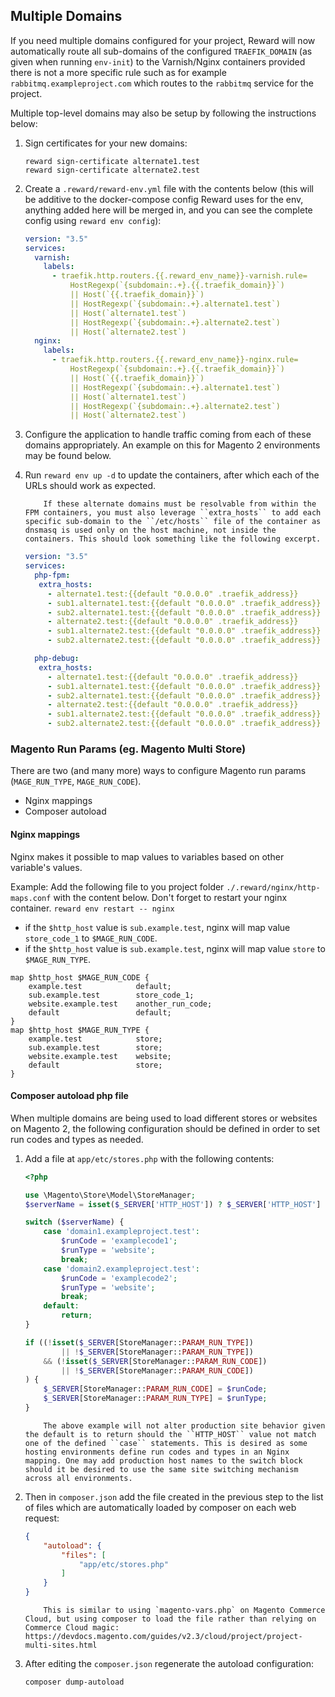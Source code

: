 ## Multiple Domains

If you need multiple domains configured for your project, Reward will now automatically route all sub-domains of the configured `TRAEFIK_DOMAIN` (as given when running `env-init`) to the Varnish/Nginx containers provided there is not a more specific rule such as for example `rabbitmq.exampleproject.com` which routes to the `rabbitmq` service for the project.

Multiple top-level domains may also be setup by following the instructions below:

1. Sign certificates for your new domains:

       reward sign-certificate alternate1.test
       reward sign-certificate alternate2.test

2. Create a `.reward/reward-env.yml` file with the contents below (this will be additive to the docker-compose config Reward uses for the env, anything added here will be merged in, and you can see the complete config using `reward env config`):

    ```yaml
    version: "3.5"
    services:
      varnish:
        labels:
          - traefik.http.routers.{{.reward_env_name}}-varnish.rule=
              HostRegexp(`{subdomain:.+}.{{.traefik_domain}}`)
              || Host(`{{.traefik_domain}}`)
              || HostRegexp(`{subdomain:.+}.alternate1.test`)
              || Host(`alternate1.test`)
              || HostRegexp(`{subdomain:.+}.alternate2.test`)
              || Host(`alternate2.test`)
      nginx:
        labels:
          - traefik.http.routers.{{.reward_env_name}}-nginx.rule=
              HostRegexp(`{subdomain:.+}.{{.traefik_domain}}`)
              || Host(`{{.traefik_domain}}`)
              || HostRegexp(`{subdomain:.+}.alternate1.test`)
              || Host(`alternate1.test`)
              || HostRegexp(`{subdomain:.+}.alternate2.test`)
              || Host(`alternate2.test`)
    ```

3. Configure the application to handle traffic coming from each of these domains appropriately. An example on this for Magento 2 environments may be found below.

4. Run `reward env up -d` to update the containers, after which each of the URLs should work as expected.

    ``` note::
        If these alternate domains must be resolvable from within the FPM containers, you must also leverage ``extra_hosts`` to add each specific sub-domain to the ``/etc/hosts`` file of the container as dnsmasq is used only on the host machine, not inside the containers. This should look something like the following excerpt.

    ```

    ```yaml
    version: "3.5"
    services:
      php-fpm:
       extra_hosts:
         - alternate1.test:{{default "0.0.0.0" .traefik_address}}
         - sub1.alternate1.test:{{default "0.0.0.0" .traefik_address}}
         - sub2.alternate1.test:{{default "0.0.0.0" .traefik_address}}
         - alternate2.test:{{default "0.0.0.0" .traefik_address}}
         - sub1.alternate2.test:{{default "0.0.0.0" .traefik_address}}
         - sub2.alternate2.test:{{default "0.0.0.0" .traefik_address}}

      php-debug:
       extra_hosts:
         - alternate1.test:{{default "0.0.0.0" .traefik_address}}
         - sub1.alternate1.test:{{default "0.0.0.0" .traefik_address}}
         - sub2.alternate1.test:{{default "0.0.0.0" .traefik_address}}
         - alternate2.test:{{default "0.0.0.0" .traefik_address}}
         - sub1.alternate2.test:{{default "0.0.0.0" .traefik_address}}
         - sub2.alternate2.test:{{default "0.0.0.0" .traefik_address}}
    ```

### Magento Run Params (eg. Magento Multi Store)

There are two (and many more) ways to configure Magento run params (`MAGE_RUN_TYPE`, `MAGE_RUN_CODE`).
* Nginx mappings
* Composer autoload

#### Nginx mappings

Nginx makes it possible to map values to variables based on other variable's values.

Example:
Add the following file to you project folder `./.reward/nginx/http-maps.conf` with the content below.
Don't forget to restart your nginx container. `reward env restart -- nginx`

* if the `$http_host` value is `sub.example.test`, nginx will map value `store_code_1` to `$MAGE_RUN_CODE`.
* if the `$http_host` value is `sub.example.test`, nginx will map value `store` to `$MAGE_RUN_TYPE`.

```
map $http_host $MAGE_RUN_CODE {
    example.test            default;
    sub.example.test        store_code_1;
    website.example.test    another_run_code;
    default                 default;
}
map $http_host $MAGE_RUN_TYPE {
    example.test            store;
    sub.example.test        store;
    website.example.test    website;
    default                 store;
}
```

#### Composer autoload php file

When multiple domains are being used to load different stores or websites on Magento 2, the following configuration should be defined in order to set run codes and types as needed.

1. Add a file at `app/etc/stores.php` with the following contents:

    ```php
    <?php

    use \Magento\Store\Model\StoreManager;
    $serverName = isset($_SERVER['HTTP_HOST']) ? $_SERVER['HTTP_HOST'] : null;

    switch ($serverName) {
        case 'domain1.exampleproject.test':
            $runCode = 'examplecode1';
            $runType = 'website';
            break;
        case 'domain2.exampleproject.test':
            $runCode = 'examplecode2';
            $runType = 'website';
            break;
        default:
            return;
    }

    if ((!isset($_SERVER[StoreManager::PARAM_RUN_TYPE])
            || !$_SERVER[StoreManager::PARAM_RUN_TYPE])
        && (!isset($_SERVER[StoreManager::PARAM_RUN_CODE])
            || !$_SERVER[StoreManager::PARAM_RUN_CODE])
    ) {
        $_SERVER[StoreManager::PARAM_RUN_CODE] = $runCode;
        $_SERVER[StoreManager::PARAM_RUN_TYPE] = $runType;
    }
    ```

    ``` note::
        The above example will not alter production site behavior given the default is to return should the ``HTTP_HOST`` value not match one of the defined ``case`` statements. This is desired as some hosting environments define run codes and types in an Nginx mapping. One may add production host names to the switch block should it be desired to use the same site switching mechanism across all environments.
    ```

2. Then in `composer.json` add the file created in the previous step to the list of files which are automatically loaded by composer on each web request:

    ```json
    {
        "autoload": {
            "files": [
                "app/etc/stores.php"
            ]
        }
    }
    ```

    ``` note::
        This is similar to using `magento-vars.php` on Magento Commerce Cloud, but using composer to load the file rather than relying on Commerce Cloud magic: https://devdocs.magento.com/guides/v2.3/cloud/project/project-multi-sites.html
    ```

3. After editing the `composer.json` regenerate the autoload configuration:

    ```bash
    composer dump-autoload
    ```
